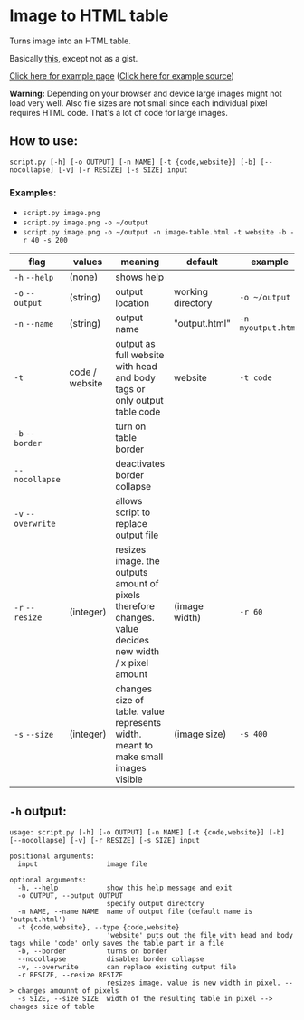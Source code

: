 # Image to HTML table
 Turns image into an HTML table.

Basically [this](https://gist.github.com/TheFel0x/1623c8b0f56fbde4dd6152f41fc41b62), except not as a gist.

[Click here for example page](https://thefel0x.github.io/table) ([Click here for example source](https://github.com/TheFel0x/TheFel0x.github.io/blob/master/table.html))

**Warning:** Depending on your browser and device large images might not load very well. Also file sizes are not small since each individual pixel requires HTML code. That's a lot of code for large images.


## How to use:
`script.py [-h] [-o OUTPUT] [-n NAME] [-t {code,website}] [-b] [--nocollapse] [-v] [-r RESIZE] [-s SIZE] input`

### Examples:

* `script.py image.png`
* `script.py image.png -o ~/output`
* `script.py image.png -o ~/output -n image-table.html -t website -b -r 40 -s 200`


| flag | values | meaning |default| example |
|--|--|--|--|--|
| `-h` `--help` | (none) | shows help ||||
| `-o` `--output` | (string) | output location|working directory|`-o ~/output`|
|`-n` `--name`|(string)|output name|"output.html"|`-n myoutput.html`|
|`-t`|code / website|output as full website with head and body tags or only output table code|website|`-t code`|
|`-b` `--border`||turn on table border|||
|`--nocollapse`||deactivates border collapse||
|`-v` `--overwrite`||allows script to replace output file|||
|`-r` `--resize`|(integer)|resizes image. the outputs amount of pixels therefore changes. value decides new width / x pixel amount | (image width) | `-r 60`
| `-s` `--size` | (integer) | changes size of table. value represents width. meant to make small images visible | (image size) | `-s 400`

## `-h` output:
```
usage: script.py [-h] [-o OUTPUT] [-n NAME] [-t {code,website}] [-b] [--nocollapse] [-v] [-r RESIZE] [-s SIZE] input

positional arguments:
  input                 image file

optional arguments:
  -h, --help            show this help message and exit
  -o OUTPUT, --output OUTPUT
                        specify output directory
  -n NAME, --name NAME  name of output file (default name is 'output.html')
  -t {code,website}, --type {code,website}
                        'website' puts out the file with head and body tags while 'code' only saves the table part in a file
  -b, --border          turns on border
  --nocollapse          disables border collapse
  -v, --overwrite       can replace existing output file
  -r RESIZE, --resize RESIZE
                        resizes image. value is new width in pixel. --> changes amounnt of pixels
  -s SIZE, --size SIZE  width of the resulting table in pixel --> changes size of table
```
